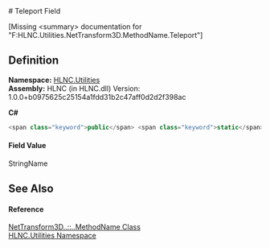 ﻿<document xml:space="preserve">
<file name="F_HLNC_Utilities_NetTransform3D_MethodName_Teleport" /># Teleport Field<span id="PageHeader"> </span>


\[Missing &lt;summary&gt; documentation for "F:HLNC.Utilities.NetTransform3D.MethodName.Teleport"\]

<SectionTitle xml:space="preserve">

## Definition
</SectionTitle>**Namespace:** <a href="N_HLNC_Utilities">HLNC.Utilities</a>  
**Assembly:** HLNC (in HLNC.dll) Version: 1.0.0+b0975625c25154a1fdd31b2c47aff0d2d2f398ac

**C#**
``` C#
<span class="keyword">public</span> <span class="keyword">static</span> <span class="keyword">readonly</span> <span class="identifier">StringName</span> <span class="identifier">Teleport</span>
```

<SectionTitle xml:space="preserve">

#### Field Value
</SectionTitle><span class="noLink">StringName</span><SectionTitle xml:space="preserve">

## See Also
<span id="seeAlso"> </span></SectionTitle><SectionTitle xml:space="preserve">

#### Reference
</SectionTitle><a href="T_HLNC_Utilities_NetTransform3D_MethodName">NetTransform3D<span class="languageSpecificText"><span class="cs">.</span><span class="vb">.</span><span class="cpp">::</span><span class="nu">.</span><span class="fs">.</span></span>MethodName Class</a>  
<a href="N_HLNC_Utilities">HLNC.Utilities Namespace</a>  
</document>
